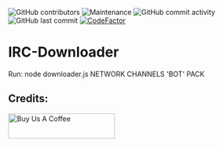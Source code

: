 ![GitHub contributors](https://img.shields.io/github/contributors/sebiweise/IRC-Downloader)
![Maintenance](https://img.shields.io/maintenance/no/2020)
![GitHub commit activity](https://img.shields.io/github/commit-activity/m/sebiweise/IRC-Downloader)
![GitHub last commit](https://img.shields.io/github/last-commit/sebiweise/IRC-Downloader)
[![CodeFactor](https://www.codefactor.io/repository/github/sebiweise/irc-downloader/badge)](https://www.codefactor.io/repository/github/sebiweise/irc-downloader)

# IRC-Downloader

Run:  node downloader.js NETWORK CHANNELS 'BOT' PACK

## Credits:
<a href="https://www.buymeacoffee.com/sebiweise" target="_blank"><img src="https://cdn.buymeacoffee.com/buttons/v2/default-blue.png" alt="Buy Us A Coffee" height="51px" width="217px" /></a>
